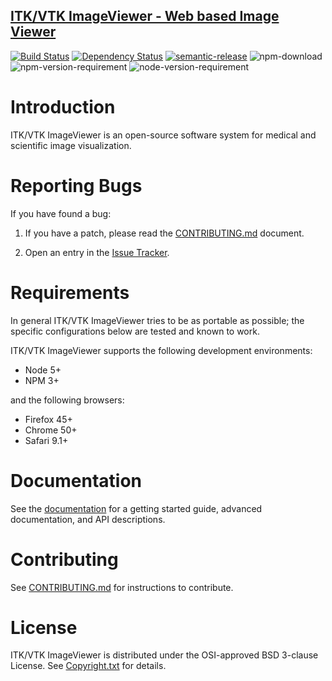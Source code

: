 ## [ITK/VTK ImageViewer - Web based Image Viewer](http://kitware.github.io/itk-vtk-image-viewer/)

[![Build Status](https://travis-ci.org/Kitware/itk-vtk-image-viewer.svg)](https://travis-ci.org/Kitware/vtk.js)
[![Dependency Status](https://david-dm.org/kitware/itk-vtk-image-viewer.svg)](https://david-dm.org/kitware/vtk-js)
[![semantic-release](https://img.shields.io/badge/%20%20%F0%9F%93%A6%F0%9F%9A%80-semantic--release-e10079.svg)](https://github.com/semantic-release/semantic-release)
![npm-download](https://img.shields.io/npm/dm/itk-vtk-image-viewer.svg)
![npm-version-requirement](https://img.shields.io/badge/npm->=3.0.0-brightgreen.svg)
![node-version-requirement](https://img.shields.io/badge/node->=5.0.0-brightgreen.svg)

Introduction
============

ITK/VTK ImageViewer is an open-source software system for medical and
scientific image visualization.

Reporting Bugs
==============

If you have found a bug:

1. If you have a patch, please read the [CONTRIBUTING.md][] document.

2. Open an entry in the [Issue Tracker][].

[CONTRIBUTING.md]: CONTRIBUTING.md
[Issue Tracker]: https://github.com/Kitware/itk-vtk-image-viewer/issues

Requirements
============

In general ITK/VTK ImageViewer tries to be as portable as possible; the specific configurations below are tested and known to work.

ITK/VTK ImageViewer supports the following development environments:

- Node 5+
- NPM 3+

and the following browsers:

- Firefox 45+
- Chrome 50+
- Safari 9.1+

Documentation
=============

See the [documentation](https://kitware.github.io/itk-vtk-image-viewer) for a
getting started guide, advanced documentation, and API descriptions.

Contributing
============

See [CONTRIBUTING.md](CONTRIBUTING.md) for instructions to contribute.

License
=======

ITK/VTK ImageViewer is distributed under the OSI-approved BSD 3-clause License.
See [Copyright.txt][] for details.

[Copyright.txt]: Copyright.txt
